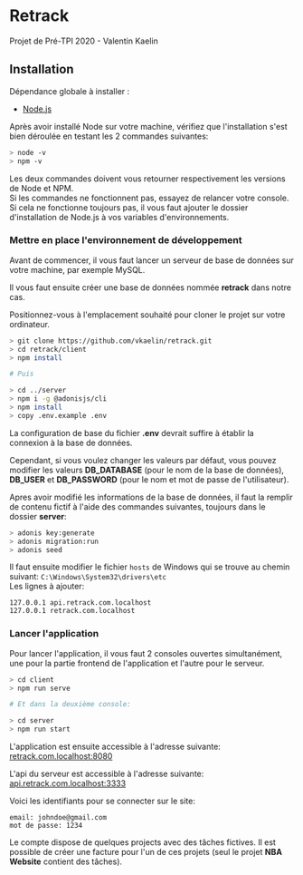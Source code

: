 # Retrack
Projet de Pré-TPI 2020 - Valentin Kaelin

## Installation

Dépendance globale à installer :
- [Node.js](https://nodejs.org/en/download/)

Après avoir installé Node sur votre machine, vérifiez que l'installation s'est bien déroulée en testant les 2 commandes suivantes:

```bash
> node -v
> npm -v
```

Les deux commandes doivent vous retourner respectivement les versions de Node et NPM.  
Si les commandes ne fonctionnent pas, essayez de relancer votre console.  
Si cela ne fonctionne toujours pas, il vous faut ajouter le dossier d'installation de Node.js à vos variables d'environnements.

### Mettre en place l'environnement de développement
Avant de commencer, il vous faut lancer un serveur de base de données sur votre machine, par exemple MySQL.

Il vous faut ensuite créer une base de données nommée **retrack** dans notre cas.

Positionnez-vous à l'emplacement souhaité pour cloner le projet sur votre ordinateur.
```bash
> git clone https://github.com/vkaelin/retrack.git
> cd retrack/client
> npm install

# Puis

> cd ../server
> npm i -g @adonisjs/cli
> npm install
> copy .env.example .env
```

La configuration de base du fichier **.env** devrait suffire à établir la connexion à la base de données.

Cependant, si vous voulez changer les valeurs par défaut, vous pouvez modifier les valeurs **DB_DATABASE** (pour le nom de la base de données), **DB_USER** et **DB_PASSWORD** (pour le nom et mot de passe de l'utilisateur).

Apres avoir modifié les informations de la base de données, il faut la remplir de contenu fictif à l'aide des commandes suivantes, toujours dans le dossier **server**:

```bash
> adonis key:generate
> adonis migration:run
> adonis seed
```

Il faut ensuite modifier le fichier `hosts` de Windows qui se trouve au chemin suivant: `C:\Windows\System32\drivers\etc`  
Les lignes à ajouter:

```
127.0.0.1 api.retrack.com.localhost
127.0.0.1 retrack.com.localhost
```

### Lancer l'application
Pour lancer l'application, il vous faut 2 consoles ouvertes simultanément, une pour la partie frontend de l'application et l'autre pour le serveur.
```bash
> cd client
> npm run serve

# Et dans la deuxième console:

> cd server
> npm run start
```

L'application est ensuite accessible à l'adresse suivante: [retrack.com.localhost:8080](http://retrack.com.localhost:8080/)

L'api du serveur est accessible à l'adresse suivante: [api.retrack.com.localhost:3333](http://api.retrack.com.localhost:3333/)

Voici les identifiants pour se connecter sur le site:
```
email: johndoe@gmail.com
mot de passe: 1234
```

Le compte dispose de quelques projects avec des tâches fictives. Il est possible de créer une facture pour l'un de ces projets (seul le projet **NBA Website** contient des tâches).
